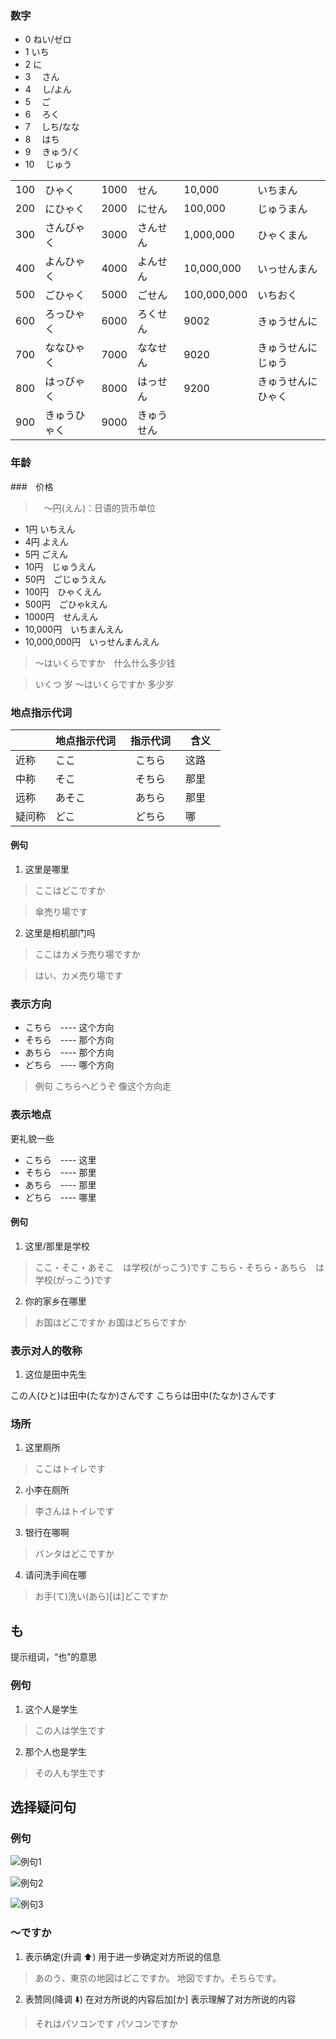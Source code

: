 ### 数字

- 0 ねい/ゼロ
- 1 いち
- 2 に
- 3 　さん
- 4 　し/よん
- 5 　ご
- 6 　ろく
- 7 　しち/なな
- 8 　はち
- 9 　きゅう/く
- 10 　じゅう

|     |              |      |            |             |                    |
| --- | ------------ | ---- | ---------- | ----------- | ------------------ |
| 100 | ひゃく　     | 1000 | せん       | 10,000      | いちまん           |
| 200 | にひゃく　   | 2000 | にせん     | 100,000     | じゅうまん         |
| 300 | さんびゃく   | 3000 | さんせん   | 1,000,000   | ひゃくまん         |
| 400 | よんひゃく   | 4000 | よんせん   | 10,000,000  | いっせんまん       |
| 500 | ごひゃく     | 5000 | ごせん     | 100,000,000 | いちおく           |
| 600 | ろっひゃく   | 6000 | ろくせん   | 9002        | きゅうせんに       |
| 700 | ななひゃく   | 7000 | ななせん   | 9020        | きゅうせんにじゅう |
| 800 | はっびゃく   | 8000 | はっせん   | 9200        | きゅうせんにひゃく |
| 900 | きゅうひゃく | 9000 | きゅうせん |             |




### 年龄




###　价格

>　〜円(えん)：日语的货币单位 

- 1円 いちえん
- 4円 よえん
- 5円 ごえん
- 10円　じゅうえん
- 50円　ごじゅうえん
- 100円　ひゃくえん
- 500円　ごひゃkえん
- 1000円　せんえん
- 10,000円　いちまんえん
- 10,000,000円　いっせんまんえん


> 〜はいくらですか　什么什么多少钱

> いくつ 岁
> 〜はいくらですか 多少岁


### 地点指示代词

|        | 地点指示代词 | 指示代词   | 含义　 |
| ------ | ------------ | ---------- | ------ |
| 近称   | ここ　       | 　こちら　 | 这路   |
| 中称   | そこ　       | 　そちら   | 那里   |
| 远称   | あそこ       | 　あちら   | 那里   |
| 疑问称 | どこ         | 　どちら   | 哪     |

#### 例句

1. 这里是哪里

> ここはどこですか

> 傘売り場です

2. 这里是相机部门吗

> ここはカメラ売り場ですか

> はい、カメ売り場です

### 表示方向

- こちら　---- 这个方向
- そちら　---- 那个方向
- あちら　---- 那个方向
- どちら　---- 哪个方向

> 例句 こちらへどうぞ 像这个方向走

### 表示地点

更礼貌一些

- こちら　---- 这里
- そちら　---- 那里
- あちら　---- 那里
- どちら　---- 哪里

#### 例句

1. 这里/那里是学校

> ここ・そこ・あそこ　は学校(がっこう)です
> こちら・そちら・あちら　は学校(がっこう)です

2. 你的家乡在哪里

> お国はどこですか
> お国はどちらですか

### 表示对人的敬称

1. 这位是田中先生

この人(ひと)は田中(たなか)さんです
こちらは田中(たなか)さんです

### 场所

1. 这里厕所

> ここはトイレです

2. 小李在厕所

> 李さんはトイレです

3. 银行在哪啊

> バンタはどこですか

4. 请问洗手间在哪

> お手(て)洗い(あら)[は]どこですか

## も

提示组词，“也”的意思

### 例句

1. 这个人是学生

> この人は学生です

2. 那个人也是学生

> その人も学生です

## 选择疑问句

### 例句

![例句1](./img/选择疑问句1.jpg)

![例句2](./img/选择疑问句2.jpg)

![例句3](./img/选择疑问句3.jpg)

### ～ですか

1. 表示确定(升调 ⬆️)
   用于进一步确定对方所说的信息

> あのう、東京の地図はどこですか。
> 地図ですか。そちらです。

2. 表赞同(降调 ⬇️)
   在对方所说的内容后加[か]
   表示理解了对方所说的内容

> それはパソコンです
> パソコンですか
